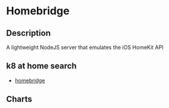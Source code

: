 # Homebridge

## Description

A lightweight NodeJS server that emulates the iOS HomeKit API

## k8 at home search

- [homebridge](https://nanne.dev/k8s-at-home-search/#/homebridge)

## Charts


